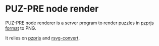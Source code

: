 # PUZ-PRE node render

PUZ-PRE node renderer is a server program to render puzzles in [pzprjs format](http://github.com/sabo2/pzprjs) to PNG.

It relies on [pzprjs](http://github.com/sabo2/pzprjs) and
[rsvg-convert](https://wiki.gnome.org/Projects/LibRsvg).

